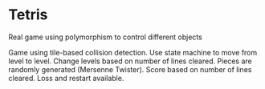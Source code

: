 # Tetris
Real game using polymorphism to control different objects

Game using tile-based collision detection.
Use state machine to move from level to level.
Change levels based on number of lines cleared.
Pieces are randomly generated (Mersenne Twister).
Score based on number of lines cleared.
Loss and restart available.
